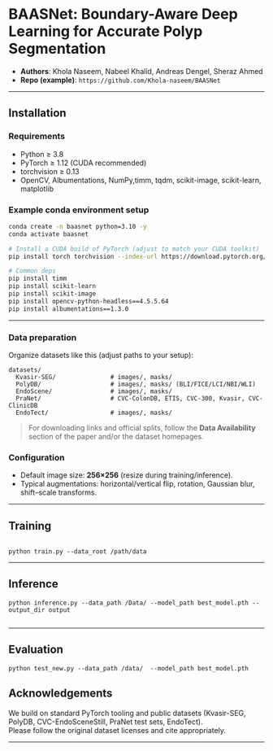 # BAASNet: Boundary-Aware Deep Learning for Accurate Polyp Segmentation



- **Authors**: Khola Naseem, Nabeel Khalid, Andreas Dengel, Sheraz Ahmed  
- **Repo (example)**: `https://github.com/Khola-naseem/BAASNet`

---

## Installation

### Requirements
- Python ≥ 3.8
- PyTorch ≥ 1.12 (CUDA recommended)
- torchvision ≥ 0.13
- OpenCV, Albumentations, NumPy,timm, tqdm, scikit-image, scikit-learn,  matplotlib

### Example conda environment setup
```bash
conda create -n baasnet python=3.10 -y
conda activate baasnet

# Install a CUDA build of PyTorch (adjust to match your CUDA toolkit)
pip install torch torchvision --index-url https://download.pytorch.org/whl/cu121

# Common deps
pip install timm
pip install scikit-learn
pip install scikit-image
pip install opencv-python-headless==4.5.5.64
pip install albumentations==1.3.0
```

---


### Data preparation

Organize datasets like this (adjust paths to your setup):

```
datasets/
  Kvasir-SEG/               # images/, masks/
  PolyDB/                   # images/, masks/ (BLI/FICE/LCI/NBI/WLI)
  EndoScene/                # images/, masks/
  PraNet/                   # CVC-ColonDB, ETIS, CVC-300, Kvasir, CVC-ClinicDB
  EndoTect/                 # images/, masks/
```

> For downloading links and official splits, follow the **Data Availability** section of the paper and/or the dataset homepages.

### Configuration

- Default image size: **256×256** (resize during training/inference).  
- Typical augmentations: horizontal/vertical flip, rotation, Gaussian blur, shift–scale transforms.

---

## Training

```

python train.py --data_root /path/data

```

---

## Inference

```
python inference.py --data_path /Data/ --model_path best_model.pth --output_dir output


```

---

## Evaluation

```
python test_new.py --data_path /data/  --model_path best_model.pth
```

## Acknowledgements

We build on standard PyTorch tooling and public datasets (Kvasir-SEG, PolyDB, CVC-EndoSceneStill, PraNet test sets, EndoTect).  
Please follow the original dataset licenses and cite appropriately.

---

